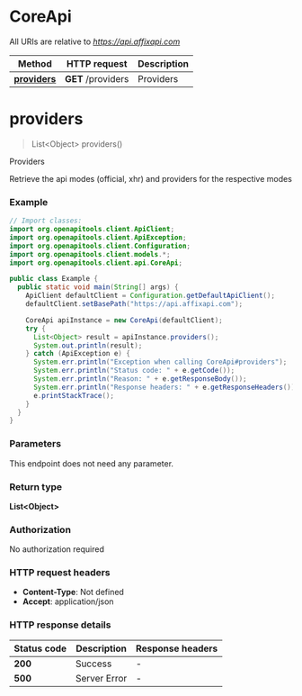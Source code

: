 # CoreApi

All URIs are relative to *https://api.affixapi.com*

Method | HTTP request | Description
------------- | ------------- | -------------
[**providers**](CoreApi.md#providers) | **GET** /providers | Providers


<a name="providers"></a>
# **providers**
> List&lt;Object&gt; providers()

Providers

Retrieve the api modes (official, xhr) and providers for the respective modes 

### Example
```java
// Import classes:
import org.openapitools.client.ApiClient;
import org.openapitools.client.ApiException;
import org.openapitools.client.Configuration;
import org.openapitools.client.models.*;
import org.openapitools.client.api.CoreApi;

public class Example {
  public static void main(String[] args) {
    ApiClient defaultClient = Configuration.getDefaultApiClient();
    defaultClient.setBasePath("https://api.affixapi.com");

    CoreApi apiInstance = new CoreApi(defaultClient);
    try {
      List<Object> result = apiInstance.providers();
      System.out.println(result);
    } catch (ApiException e) {
      System.err.println("Exception when calling CoreApi#providers");
      System.err.println("Status code: " + e.getCode());
      System.err.println("Reason: " + e.getResponseBody());
      System.err.println("Response headers: " + e.getResponseHeaders());
      e.printStackTrace();
    }
  }
}
```

### Parameters
This endpoint does not need any parameter.

### Return type

**List&lt;Object&gt;**

### Authorization

No authorization required

### HTTP request headers

 - **Content-Type**: Not defined
 - **Accept**: application/json

### HTTP response details
| Status code | Description | Response headers |
|-------------|-------------|------------------|
**200** | Success |  -  |
**500** | Server Error |  -  |

